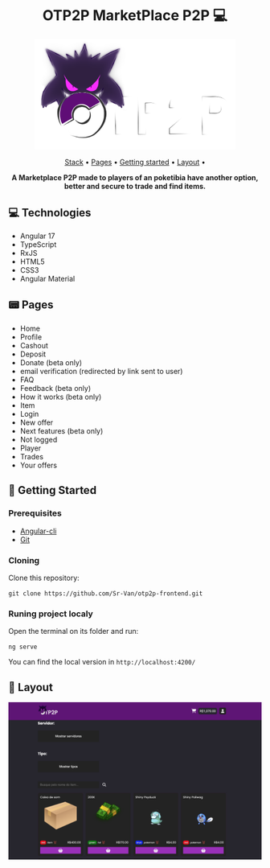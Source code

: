 <h1 align="center" style="font-weight: bold;">OTP2P MarketPlace P2P 💻</h1>
<p align="center">
    <img src="./src/assets/img/OTP2PLOGOgengar.png" alt="LOGO" width="400px">
</p>

<p align="center">
    <a href="#stack">Stack</a> • 
    <a href="#pages">Pages</a> • 
    <a href="#started">Getting started</a> • 
    <a href="#layout">Layout</a> • 
</p>

<p align="center">
    <b>A Marketplace P2P made to players of an poketibia have another option, better and secure to trade and find items. </b>
</p>

<h2 id="stack">💻 Technologies</h2>

- Angular 17
- TypeScript
- RxJS
- HTML5
- CSS3
- Angular Material

<h2 id="pages">📟 Pages</h2>

- Home
- Profile
- Cashout
- Deposit
- Donate (beta only)
- email verification (redirected by link sent to user)
- FAQ
- Feedback (beta only)
- How it works (beta only)
- Item
- Login
- New offer
- Next features (beta only)
- Not logged
- Player
- Trades
- Your offers


<h2 id="started">🧩 Getting Started</h2>

<h3>Prerequisites</h3>

- [Angular-cli](https://github.com/angular/angular-cli)
- [Git](https://git-scm.com)

<h3>Cloning</h3>

Clone this repository:
```
git clone https://github.com/Sr-Van/otp2p-frontend.git
```

<h3>Runing project localy</h3>

Open the terminal on its folder and run:

```
ng serve
```

You can find the local version in `http://localhost:4200/`


<h2 id="layout"> 🎨 Layout</h2>

<p align="center">
    <img src="./src//assets/img/layout.png" width="600">
</p>
